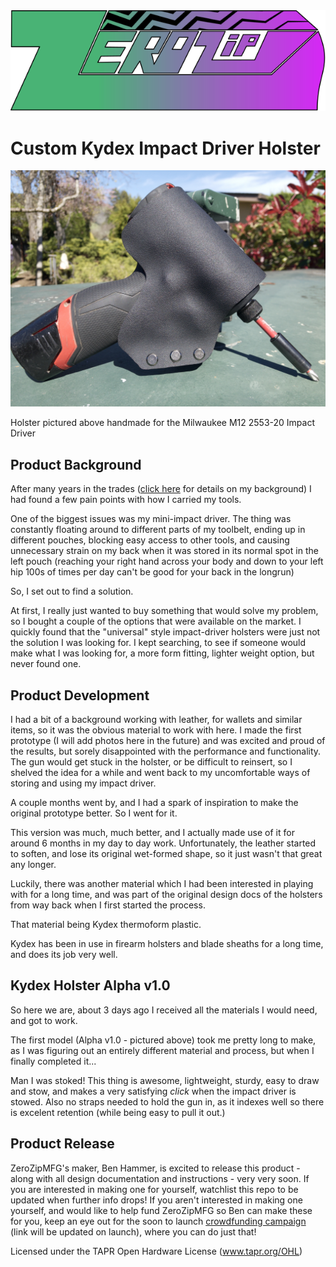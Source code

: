 <img src="https://github.com/ZeroZipMFG/branding/blob/main/zerozip_logo_final.svg" />

# Custom Kydex Impact Driver Holster

<img src=".././images/IMG_2704.jpg" />

Holster pictured above handmade for the Milwaukee M12 2553-20 Impact Driver

## Product Background

After many years in the trades ([click here](https://github.com/ZeroZipMFG/team/blob/main/benhammer.md) for details on my background) I had found a few pain points with how I carried my tools.

One of the biggest issues was my mini-impact driver. The thing was constantly floating around to different parts of my toolbelt, ending up in different pouches, blocking easy access to other tools, and causing unnecessary strain on my back when it was stored in its normal spot in the left pouch (reaching your right hand across your body and down to your left hip 100s of times per day can't be good for your back in the longrun) 

So, I set out to find a solution.

At first, I really just wanted to buy something that would solve my problem, so I bought a couple of the options that were available on the market. I quickly found that the "universal" style impact-driver holsters were just not the solution I was looking for. I kept searching, to see if someone would make what I was looking for, a more form fitting, lighter weight option, but never found one.

## Product Development

I had a bit of a background working with leather, for wallets and similar items, so it was the obvious material to work with here. I made the first prototype (I will add photos here in the future) and was excited and proud of the results, but sorely disappointed with the performance and functionality. The gun would get stuck in the holster, or be difficult to reinsert, so I shelved the idea for a while and went back to my uncomfortable ways of storing and using my impact driver.

A couple months went by, and I had a spark of inspiration to make the original prototype better. So I went for it.

This version was much, much better, and I actually made use of it for around 6 months in my day to day work. Unfortunately, the leather started to soften, and lose its original wet-formed shape, so it just wasn't that great any longer.

Luckily, there was another material which I had been interested in playing with for a long time, and was part of the original design docs of the holsters from way back when I first started the process.

That material being Kydex thermoform plastic.

Kydex has been in use in firearm holsters and blade sheaths for a long time, and does its job very well.

## Kydex Holster Alpha v1.0

So here we are, about 3 days ago I received all the materials I would need, and got to work.

The first model (Alpha v1.0 - pictured above) took me pretty long to make, as I was figuring out an entirely different material and process, but when I finally completed it...

Man I was stoked! This thing is awesome, lightweight, sturdy, easy to draw and stow, and makes a very satisfying *click* when the impact driver is stowed. Also no straps needed to hold the gun in, as it indexes well so there is excelent retention (while being easy to pull it out.)

## Product Release

ZeroZipMFG's maker, Ben Hammer, is excited to release this product - along with all design documentation and instructions - very very soon. If you are interested in making one for yourself, watchlist this repo to be updated when further info drops! If you aren't interested in making one yourself, and would like to help fund ZeroZipMFG so Ben can make these for you, keep an eye out for the soon to launch [crowdfunding campaign](https://github.com/ZeroZipMFG/hardware/blob/main/zz_toolholsters/docs/zz_holster-desc-latest.md) (link will be updated on launch), where you can do just that!

Licensed under the TAPR Open Hardware License (www.tapr.org/OHL)

